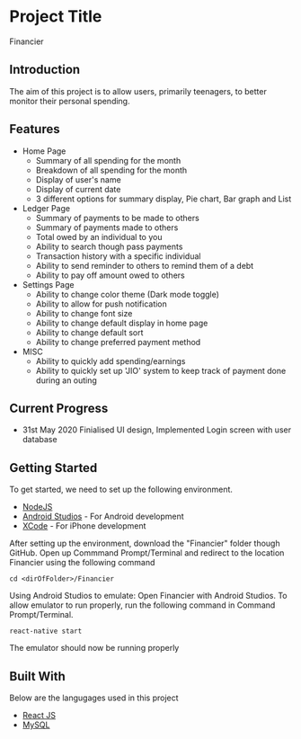 # Project Title

Financier

## Introduction

The aim of this project is to allow users, primarily teenagers, to better monitor their personal spending.

## Features

* Home Page
  * Summary of all spending for the month
  * Breakdown of all spending for the month 
  * Display of user's name
  * Display of current date
  * 3 different options for summary display, Pie chart, Bar graph and List
* Ledger Page
  * Summary of payments to be made to others
  * Summary of payments made to others
  * Total owed by an individual to you
  * Ability to search though pass payments
  * Transaction history with a specific individual
  * Ability to send reminder to others to remind them of a debt
  * Ability to pay off amount owed to others
* Settings Page
  * Ability to change color theme (Dark mode toggle)
  * Ability to allow for push notification
  * Ability to change font size
  * Ability to change default display in home page
  * Ability to change default sort
  * Ability to change preferred payment method
* MISC
  * Ability to quickly add spending/earnings
  * Ability to quickly set up 'JIO' system to keep track of payment done during an outing

## Current Progress

* 31st May 2020 Finialised UI design, Implemented Login screen with user database

## Getting Started

To get started, we need to set up the following environment.
* [NodeJS](https://nodejs.org/en/)
* [Android Studios](https://developer.android.com/studio) - For Android development
* [XCode](https://developer.apple.com/xcode/) - For iPhone development

After setting up the environment, download the "Financier" folder though GitHub. Open up Commmand Prompt/Terminal and redirect to the location Financier using the following command
```
cd <dirOfFolder>/Financier
```

Using Android Studios to emulate:
Open Financier with Android Studios.
To allow emulator to run properly, run the following command in Command Prompt/Terminal.
```
react-native start
```

The emulator should now be running properly

## Built With

Below are the langugages used in this project
* [React JS](https://reactjs.org/)
* [MySQL](https://www.mysql.com/)

